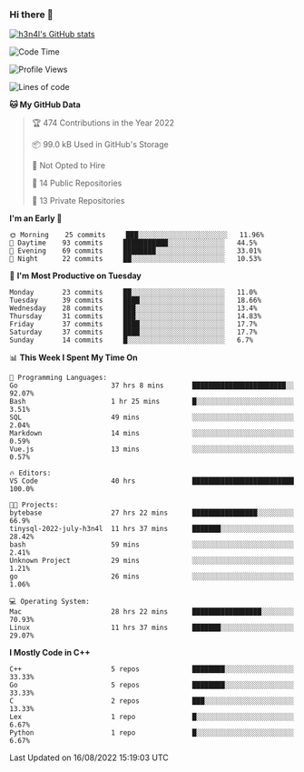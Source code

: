 ### Hi there 👋

[![h3n4l's GitHub stats](https://github-readme-stats.vercel.app/api?username=h3n4l&count_private=true&show_icons=true&theme=radical)](https://github.com/h3n4l/github-readme-stats)

<!--START_SECTION:waka-->
![Code Time](http://img.shields.io/badge/Code%20Time-588%20hrs%2046%20mins-blue)

![Profile Views](http://img.shields.io/badge/Profile%20Views-3-blue)

![Lines of code](https://img.shields.io/badge/From%20Hello%20World%20I%27ve%20Written-43%20Thousand%20lines%20of%20code-blue)

**🐱 My GitHub Data** 

> 🏆 474 Contributions in the Year 2022
 > 
> 📦 99.0 kB Used in GitHub's Storage 
 > 
> 🚫 Not Opted to Hire
 > 
> 📜 14 Public Repositories 
 > 
> 🔑 13 Private Repositories  
 > 
**I'm an Early 🐤** 

```text
🌞 Morning    25 commits     ███░░░░░░░░░░░░░░░░░░░░░░   11.96% 
🌆 Daytime    93 commits     ███████████░░░░░░░░░░░░░░   44.5% 
🌃 Evening    69 commits     ████████░░░░░░░░░░░░░░░░░   33.01% 
🌙 Night      22 commits     ██░░░░░░░░░░░░░░░░░░░░░░░   10.53%

```
📅 **I'm Most Productive on Tuesday** 

```text
Monday       23 commits     ██░░░░░░░░░░░░░░░░░░░░░░░   11.0% 
Tuesday      39 commits     ████░░░░░░░░░░░░░░░░░░░░░   18.66% 
Wednesday    28 commits     ███░░░░░░░░░░░░░░░░░░░░░░   13.4% 
Thursday     31 commits     ███░░░░░░░░░░░░░░░░░░░░░░   14.83% 
Friday       37 commits     ████░░░░░░░░░░░░░░░░░░░░░   17.7% 
Saturday     37 commits     ████░░░░░░░░░░░░░░░░░░░░░   17.7% 
Sunday       14 commits     █░░░░░░░░░░░░░░░░░░░░░░░░   6.7%

```


📊 **This Week I Spent My Time On** 

```text
💬 Programming Languages: 
Go                       37 hrs 8 mins       ███████████████████████░░   92.07% 
Bash                     1 hr 25 mins        █░░░░░░░░░░░░░░░░░░░░░░░░   3.51% 
SQL                      49 mins             ░░░░░░░░░░░░░░░░░░░░░░░░░   2.04% 
Markdown                 14 mins             ░░░░░░░░░░░░░░░░░░░░░░░░░   0.59% 
Vue.js                   13 mins             ░░░░░░░░░░░░░░░░░░░░░░░░░   0.57%

🔥 Editors: 
VS Code                  40 hrs              █████████████████████████   100.0%

🐱‍💻 Projects: 
bytebase                 27 hrs 22 mins      ████████████████░░░░░░░░░   66.9% 
tinysql-2022-july-h3n4l  11 hrs 37 mins      ███████░░░░░░░░░░░░░░░░░░   28.42% 
bash                     59 mins             ░░░░░░░░░░░░░░░░░░░░░░░░░   2.41% 
Unknown Project          29 mins             ░░░░░░░░░░░░░░░░░░░░░░░░░   1.21% 
go                       26 mins             ░░░░░░░░░░░░░░░░░░░░░░░░░   1.06%

💻 Operating System: 
Mac                      28 hrs 22 mins      █████████████████░░░░░░░░   70.93% 
Linux                    11 hrs 37 mins      ███████░░░░░░░░░░░░░░░░░░   29.07%

```

**I Mostly Code in C++** 

```text
C++                      5 repos             ████████░░░░░░░░░░░░░░░░░   33.33% 
Go                       5 repos             ████████░░░░░░░░░░░░░░░░░   33.33% 
C                        2 repos             ███░░░░░░░░░░░░░░░░░░░░░░   13.33% 
Lex                      1 repo              █░░░░░░░░░░░░░░░░░░░░░░░░   6.67% 
Python                   1 repo              █░░░░░░░░░░░░░░░░░░░░░░░░   6.67%

```



 Last Updated on 16/08/2022 15:19:03 UTC
<!--END_SECTION:waka-->

